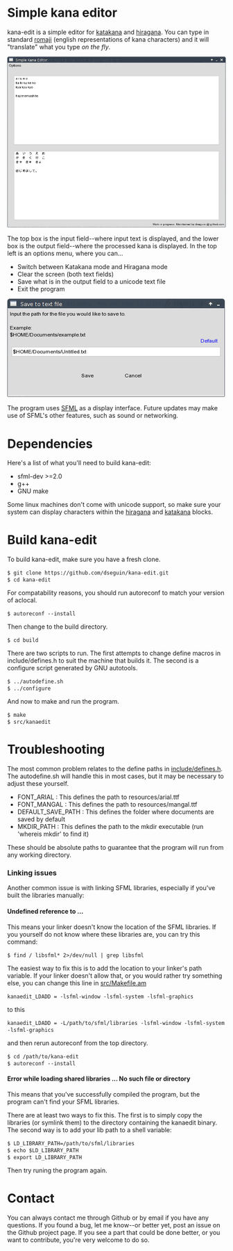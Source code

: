 # Simple kana editor
kana-edit is a simple editor for <a href="https://en.wikipedia.org/wiki/Katakana">katakana</a> and <a href="https://en.wikipedia.org/wiki/Hiragana">hiragana</a>. You can type in standard <a href="https://en.wikipedia.org/wiki/R%C5%8Dmaji">romaji</a> (english representations of kana characters) and it will "translate" what you type *on the fly*.

<img src="resources/screenshot01.png">

The top box is the input field--where input text is displayed, and the lower box is the output field--where the processed kana is displayed. In the top left is an options menu, where you can...

- Switch between Katakana mode and Hiragana mode
- Clear the screen (both text fields)
- Save what is in the output field to a unicode text file
- Exit the program

<img src="resources/screenshot02.png">

The program uses <a href="http://www.sfml-dev.org/">SFML</a> as a display interface. Future updates may make use of SFML's other features, such as sound or networking.

# Dependencies
Here's a list of what you'll need to build kana-edit:
- sfml-dev >=2.0
- g++
- GNU make

Some linux machines don't come with unicode support, so make sure your system can display characters within the <a href="https://en.wikipedia.org/wiki/Hiragana_%28Unicode_block%29">hiragana</a> and <a href="https://en.wikipedia.org/wiki/Katakana_%28Unicode_block%29">katakana</a> blocks.

# Build kana-edit
To build kana-edit, make sure you have a fresh clone.
```
$ git clone https://github.com/dseguin/kana-edit.git
$ cd kana-edit
```
For compatability reasons, you should run autoreconf to match your version of aclocal.
```
$ autoreconf --install
```
Then change to the build directory.
```
$ cd build
```
There are two scripts to run. The first attempts to change define macros in include/defines.h to suit the machine that builds it. The second is a configure script generated by GNU autotools.
```
$ ../autodefine.sh
$ ../configure
```
And now to make and run the program.
```
$ make
$ src/kanaedit
```

# Troubleshooting
The most common problem relates to the define paths in <a href="include/defines.h">include/defines.h</a>. The autodefine.sh will handle this in most cases, but it may be necessary to adjust these yourself.
- FONT\_ARIAL : This defines the path to resources/arial.ttf
- FONT\_MANGAL : This defines the path to resources/mangal.ttf
- DEFAULT\_SAVE\_PATH : This defines the folder where documents are saved by default
- MKDIR\_PATH : This defines the path to the mkdir executable (run 'whereis mkdir' to find it)

These should be absolute paths to guarantee that the program will run from any working directory.

### Linking issues
Another common issue is with linking SFML libraries, especially if you've built the libraries manually:
#### Undefined reference to ...
This means your linker doesn't know the location of the SFML libraries. If you yourself do not know where these libraries are, you can try this command:
```
$ find / libsfml* 2>/dev/null | grep libsfml
```
The easiest way to fix this is to add the location to your linker's path variable. If your linker doesn't allow that, or you would rather try something else, you can change this line in <a href="src/Makefile.am">src/Makefile.am</a>
```
kanaedit_LDADD = -lsfml-window -lsfml-system -lsfml-graphics
```
to this
```
kanaedit_LDADD = -L/path/to/sfml/libraries -lsfml-window -lsfml-system -lsfml-graphics
```
and then rerun autoreconf from the top directory.
```
$ cd /path/to/kana-edit
$ autoreconf --install
```
#### Error while loading shared libraries ... No such file or directory
This means that you've successfully compiled the program, but the program can't find your SFML libraries.

There are at least two ways to fix this. The first is to simply copy the libraries (or symlink them) to the directory containing the kanaedit binary. The second way is to add your lib path to a shell variable:
```
$ LD_LIBRARY_PATH=/path/to/sfml/libraries
$ echo $LD_LIBRARY_PATH
$ export LD_LIBRARY_PATH
```
Then try runing the program again.

# Contact
You can always contact me through Github or by email if you have any questions. If you found a bug, let me know--or better yet, post an issue on the Github project page. If you see a part that could be done better, or you want to contribute, you're very welcome to do so.
